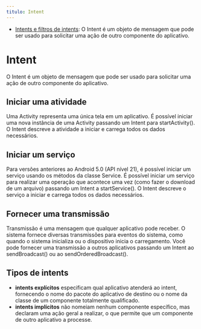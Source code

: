 ```yaml
---
titulo: Intent
---
```

- [Intents e filtros de intents]([https://www.ibm.com/br-pt/topics/supervised-learning#:~:text=O%20aprendizado%20supervisionado%2C%20conhecido%20tamb%C3%A9m,ou%20preveem%20resultados%20com%20precis%C3%A3o.](https://developer.android.com/guide/components/intents-filters?hl=pt-br)): O Intent é um objeto de mensagem que pode ser usado para solicitar uma ação de outro componente do aplicativo.

# Intent

O Intent é um objeto de mensagem que pode ser usado para solicitar uma ação de outro componente do aplicativo. 

## Iniciar uma atividade

Uma Activity representa uma única tela em um aplicativo. É possível iniciar uma nova instância de uma Activity passando um Intent para startActivity(). O Intent descreve a atividade a iniciar e carrega todos os dados necessários.

## Iniciar um serviço

Para versões anteriores ao Android 5.0 (API nível 21), é possível iniciar um serviço usando os métodos da classe Service. É possível iniciar um serviço para realizar uma operação que acontece uma vez (como fazer o download de um arquivo) passando um Intent a startService(). O Intent descreve o serviço a iniciar e carrega todos os dados necessários.

## Fornecer uma transmissão

Transmissão é uma mensagem que qualquer aplicativo pode receber. O sistema fornece diversas transmissões para eventos do sistema, como quando o sistema inicializa ou o dispositivo inicia o carregamento. Você pode fornecer uma transmissão a outros aplicativos passando um Intent ao sendBroadcast() ou ao sendOrderedBroadcast().

## Tipos de intents

- **intents explícitos** especificam qual aplicativo atenderá ao intent, fornecendo o nome do pacote do aplicativo de destino ou o nome da classe de um componente totalmente qualificado.
- **intents implícitos** não nomeiam nenhum componente específico, mas declaram uma ação geral a realizar, o que permite que um componente de outro aplicativo a processe. 
